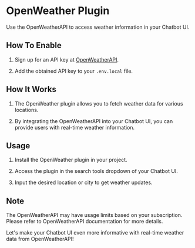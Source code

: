 # OpenWeather Plugin

Use the OpenWeatherAPI to access weather information in your Chatbot UI.

## How To Enable

1. Sign up for an API key at [OpenWeatherAPI](https://openweathermap.org/api).

2. Add the obtained API key to your `.env.local` file.

## How It Works

1. The OpenWeather plugin allows you to fetch weather data for various locations.

2. By integrating the OpenWeatherAPI into your Chatbot UI, you can provide users with real-time weather information.

## Usage

1. Install the OpenWeather plugin in your project.

2. Access the plugin in the search tools dropdown of your Chatbot UI.

3. Input the desired location or city to get weather updates.

## Note

The OpenWeatherAPI may have usage limits based on your subscription. Please refer to OpenWeatherAPI documentation for more details.

Let's make your Chatbot UI even more informative with real-time weather data from OpenWeatherAPI!
